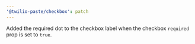 ```yaml
---
'@twilio-paste/checkbox': patch
---
```


Added the required dot to the checkbox label when the checkbox `required` prop is set to `true`.
